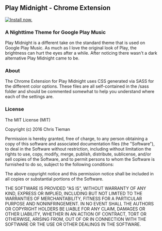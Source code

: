 ## Play Midnight - Chrome Extension
[![Install now.](https://developer.chrome.com/webstore/images/ChromeWebStore_BadgeWBorder_v2_206x58.png)](https://chrome.google.com/webstore/detail/play-midnight-for-google/ljmjmhjkcgfmfdhgplikncgndbdeckci)

### A Nighttime Theme for Google Play Music

Play Midnight is a different take on the standard theme that is used on Google Play Music. As much as I love the original look of Play, the brightness can hurt the eyes after a while. After noticing there wasn't a dark alternative Play Midnight came to be.

### About

The Chrome Extension for Play Midnight uses CSS generated via SASS for the different color options. These files are all self-contained in the /sass folder and should be commented somewhat to help you understand where each of the settings are.

### License

The MIT License (MIT)

Copyright (c) 2016 Chris Tieman

Permission is hereby granted, free of charge, to any person obtaining a copy
of this software and associated documentation files (the "Software"), to deal
in the Software without restriction, including without limitation the rights
to use, copy, modify, merge, publish, distribute, sublicense, and/or sell
copies of the Software, and to permit persons to whom the Software is
furnished to do so, subject to the following conditions:

The above copyright notice and this permission notice shall be included in all
copies or substantial portions of the Software.

THE SOFTWARE IS PROVIDED "AS IS", WITHOUT WARRANTY OF ANY KIND, EXPRESS OR
IMPLIED, INCLUDING BUT NOT LIMITED TO THE WARRANTIES OF MERCHANTABILITY,
FITNESS FOR A PARTICULAR PURPOSE AND NONINFRINGEMENT. IN NO EVENT SHALL THE
AUTHORS OR COPYRIGHT HOLDERS BE LIABLE FOR ANY CLAIM, DAMAGES OR OTHER
LIABILITY, WHETHER IN AN ACTION OF CONTRACT, TORT OR OTHERWISE, ARISING FROM,
OUT OF OR IN CONNECTION WITH THE SOFTWARE OR THE USE OR OTHER DEALINGS IN THE
SOFTWARE.
